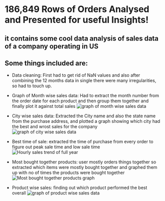 # 186,849 Rows of Orders Analysed and Presented for useful Insights!
## it contains some cool data analysis of sales data of a company operating in US
## Some things included are:
- Data cleaning: First had to get rid of NaN values and also after combining the 12 months data in single there were many irregularities, so had to touch up.
- Graph of Month wise sales data: Had to extract the month number from the order date for each product and then group them together and finally plot it against total sales
![graph of month wise sales data](https://i.postimg.cc/kXhQFm84/Month-wise-sales.jpg)

- City wise sales data: Extracted the City name and also the state name from the purchase address, and plotted a graph showing which city had the best and wrost sales for the company
![graph of city wise sales data](https://i.postimg.cc/Dz11T4NJ/city-wise-sales.jpg)

- Best time of sale: extracted the time of purchase from every order to figure out peak sale time and low sale time
![Hourly sales trend of full year](https://i.postimg.cc/VkrjKVBF/hourly-Sales-trend.jpg)

- Most bought together products: user mostly orders things together so extracted which items were mostly bought together and graphed them up with no of times the products were bought together
![Most bought together products graph](https://i.postimg.cc/XYR9mks6/bought-together.jpg)

- Product wise sales: finding out which product performed the best overall
![graph of product wise sales data](https://i.postimg.cc/qM7c3RNS/Product-wise-sales.jpg)
